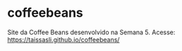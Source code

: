 # coffeebeans
Site da Coffee Beans desenvolvido na Semana  5.
Acesse: https://taissasli.github.io/coffeebeans/
